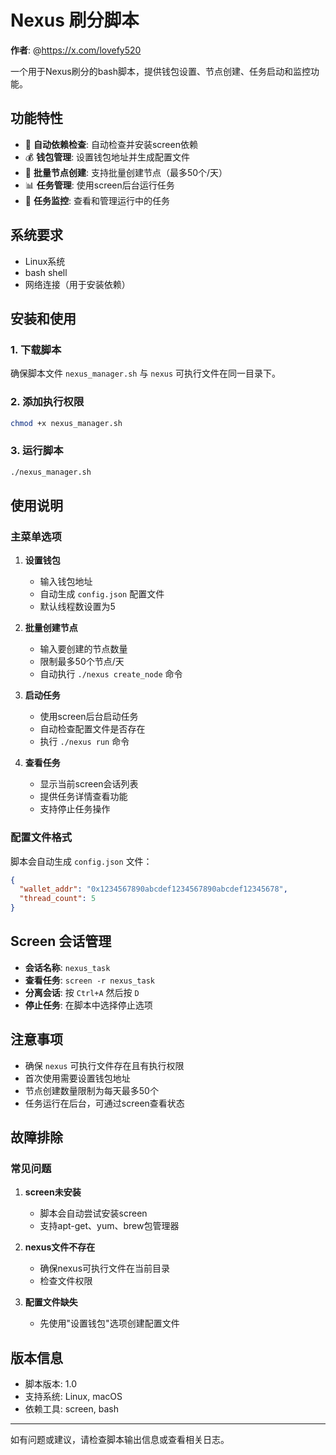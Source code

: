 # Nexus 刷分脚本

**作者**: @https://x.com/lovefy520

一个用于Nexus刷分的bash脚本，提供钱包设置、节点创建、任务启动和监控功能。

## 功能特性

- 🔧 **自动依赖检查**: 自动检查并安装screen依赖
- 💰 **钱包管理**: 设置钱包地址并生成配置文件
- 🚀 **批量节点创建**: 支持批量创建节点（最多50个/天）
- 📊 **任务管理**: 使用screen后台运行任务
- 👀 **任务监控**: 查看和管理运行中的任务

## 系统要求

- Linux系统
- bash shell
- 网络连接（用于安装依赖）

## 安装和使用

### 1. 下载脚本
确保脚本文件 `nexus_manager.sh` 与 `nexus` 可执行文件在同一目录下。

### 2. 添加执行权限
```bash
chmod +x nexus_manager.sh
```

### 3. 运行脚本
```bash
./nexus_manager.sh
```

## 使用说明

### 主菜单选项

1. **设置钱包**
   - 输入钱包地址
   - 自动生成 `config.json` 配置文件
   - 默认线程数设置为5

2. **批量创建节点**
   - 输入要创建的节点数量
   - 限制最多50个节点/天
   - 自动执行 `./nexus create_node` 命令

3. **启动任务**
   - 使用screen后台启动任务
   - 自动检查配置文件是否存在
   - 执行 `./nexus run` 命令

4. **查看任务**
   - 显示当前screen会话列表
   - 提供任务详情查看功能
   - 支持停止任务操作

### 配置文件格式

脚本会自动生成 `config.json` 文件：

```json
{
  "wallet_addr": "0x1234567890abcdef1234567890abcdef12345678",
  "thread_count": 5
}
```

## Screen 会话管理

- **会话名称**: `nexus_task`
- **查看任务**: `screen -r nexus_task`
- **分离会话**: 按 `Ctrl+A` 然后按 `D`
- **停止任务**: 在脚本中选择停止选项

## 注意事项

- 确保 `nexus` 可执行文件存在且有执行权限
- 首次使用需要设置钱包地址
- 节点创建数量限制为每天最多50个
- 任务运行在后台，可通过screen查看状态

## 故障排除

### 常见问题

1. **screen未安装**
   - 脚本会自动尝试安装screen
   - 支持apt-get、yum、brew包管理器

2. **nexus文件不存在**
   - 确保nexus可执行文件在当前目录
   - 检查文件权限

3. **配置文件缺失**
   - 先使用"设置钱包"选项创建配置文件

## 版本信息

- 脚本版本: 1.0
- 支持系统: Linux, macOS
- 依赖工具: screen, bash

---

如有问题或建议，请检查脚本输出信息或查看相关日志。 